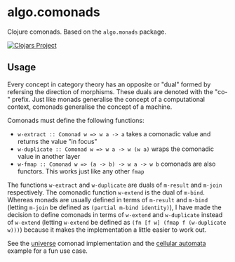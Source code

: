 algo.comonads
=============

Clojure comonads. Based on the `algo.monads` package.

[![Clojars Project](http://clojars.org/tcsavage/algo.comonads/latest-version.svg)](http://clojars.org/tcsavage/algo.comonads)

Usage
-----

Every concept in category theory has an opposite or "dual" formed by refersing the direction of morphisms. These duals are denoted with the "co-" prefix. Just like monads generalise the concept of a computational context, comonads generalise the concept of a machine.

Comonads must define the following functions:

* `w-extract :: Comonad w => w a -> a` takes a comonadic value and returns the value "in focus"
* `w-duplicate :: Comonad w => w a -> w (w a)` wraps the comonadic value in another layer
* `w-fmap :: Comonad w => (a -> b) -> w a -> w b` comonads are also functors. This works just like any other `fmap`

The functions `w-extract` and `w-duplicate` are duals of `m-result` and `m-join` respectively. The comonadic function `w-extend` is the dual of `m-bind`. Whereas monads are usually defined in terms of `m-result` and `m-bind` (letting `m-join` be defined as `(partial m-bind identity)`), I have made the decision to define comonads in terms of `w-extend` and `w-duplicate` instead of `w-extend` (letting `w-extend` be defined as `(fn [f w] (fmap f (w-duplicate w)))`) because it makes the implementation a little easier to work out.

See the [universe](https://github.com/tcsavage/algo.comonads/blob/master/src/algo/comonads/universe.clj) comonad implementation and the [cellular automata](https://github.com/tcsavage/algo.comonads/blob/master/src/examples/cellular_automata.clj) example for a fun use case.
